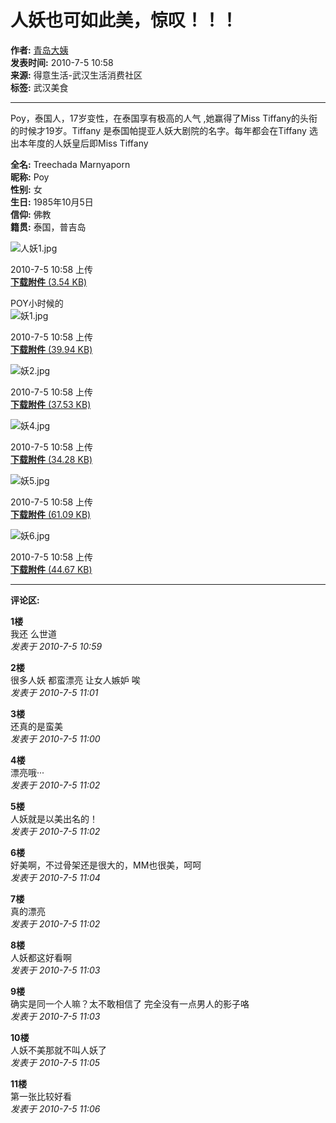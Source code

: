 # 人妖也可如此美，惊叹！！！

**作者:** [青岛大姨](http://www.deyi.com/space-uid-93406.html)  
**发表时间:** 2010-7-5 10:58  
**来源:** 得意生活-武汉生活消费社区  
**标签:** 武汉美食  

---

Poy，泰国人，17岁变性，在泰国享有极高的人气 ,她赢得了Miss Tiffany的头衔的时候才19岁。Tiffany 是泰国帕提亚人妖大剧院的名字。每年都会在Tiffany 选出本年度的人妖皇后即Miss Tiffany  

**全名:** Treechada Marnyaporn  
**昵称:** Poy  
**性别:** 女  
**生日:** 1985年10月5日  
**信仰:** 佛教  
**籍贯:** 泰国，普吉岛  

![人妖1.jpg](https://img.deyi.com/forum/month_1007/20100705_63dd7e7faecfbf6f9dcfUDlyrEyjlAJO.jpg?x-oss-process=image/watermark,type_ZmFuZ3poZW5naGVpdGk=,size_20,text_5b6X5oSP55Sf5rS7,color_FFFFFF,shadow_50,t_100,g_se,x_10,y_12)

2010-7-5 10:58 上传  
[**下载附件** (3.54 KB)](http://www.deyi.com/forum-attachment-aid-MTc1NDEyM3w0MjEyMjYzMXwxNzM2ODE5Mzc1fDA%3D-nothumb-yes.html "人妖1.jpg 下载次数:26")

POY小时候的  
![妖1.jpg](https://img.deyi.com/forum/month_1007/20100705_c8c8dd501d0ba5be3002NIKBOWPPkfyA.jpg?x-oss-process=image/watermark,type_ZmFuZ3poZW5naGVpdGk=,size_20,text_5b6X5oSP55Sf5rS7,color_FFFFFF,shadow_50,t_100,g_se,x_10,y_12)

2010-7-5 10:58 上传  
[**下载附件** (39.94 KB)](http://www.deyi.com/forum-attachment-aid-MTc1NDEyNHw2MTNiZDQ5NnwxNzM2ODE5Mzc1fDA%3D-nothumb-yes.html "妖1.jpg 下载次数:30")

![妖2.jpg](http://static.deyi.com/pc/image/common/none.gif)

2010-7-5 10:58 上传  
[**下载附件** (37.53 KB)](http://www.deyi.com/forum-attachment-aid-MTc1NDEyNXxkZmU1ZjNhYnwxNzM2ODE5Mzc1fDA%3D-nothumb-yes.html "妖2.jpg 下载次数:27")

![妖4.jpg](http://static.deyi.com/pc/image/common/none.gif)

2010-7-5 10:58 上传  
[**下载附件** (34.28 KB)](http://www.deyi.com/forum-attachment-aid-MTc1NDEyNnw2MGM2NDkyNHwxNzM2ODE5Mzc1fDA%3D-nothumb-yes.html "妖4.jpg 下载次数:25")

![妖5.jpg](http://static.deyi.com/pc/image/common/none.gif)

2010-7-5 10:58 上传  
[**下载附件** (61.09 KB)](http://www.deyi.com/forum-attachment-aid-MTc1NDEyN3w1NjI1Y2I5NnwxNzM2ODE5Mzc1fDA%3D-nothumb-yes.html "妖5.jpg 下载次数:31")

![妖6.jpg](http://static.deyi.com/pc/image/common/none.gif)

2010-7-5 10:58 上传  
[**下载附件** (44.67 KB)](http://www.deyi.com/forum-attachment-aid-MTc1NDEyOHwxN2EwNzM4MnwxNzM2ODE5Mzc1fDA%3D-nothumb-yes.html "妖6.jpg 下载次数:22")

---

**评论区:**  

**1楼**  
我还 么世道  
_发表于 2010-7-5 10:59_

**2楼**  
很多人妖 都蛮漂亮 让女人嫉妒 唉  
_发表于 2010-7-5 11:01_

**3楼**  
还真的是蛮美  
_发表于 2010-7-5 11:00_

**4楼**  
漂亮哦···  
_发表于 2010-7-5 11:02_

**5楼**  
人妖就是以美出名的！  
_发表于 2010-7-5 11:02_

**6楼**  
好美啊，不过骨架还是很大的，MM也很美，呵呵  
_发表于 2010-7-5 11:04_

**7楼**  
真的漂亮  
_发表于 2010-7-5 11:02_

**8楼**  
人妖都这好看啊  
_发表于 2010-7-5 11:03_

**9楼**  
确实是同一个人嘛？太不敢相信了 完全没有一点男人的影子咯  
_发表于 2010-7-5 11:03_

**10楼**  
人妖不美那就不叫人妖了  
_发表于 2010-7-5 11:05_

**11楼**  
第一张比较好看  
_发表于 2010-7-5 11:06_
<!-- tcd_original_link http://www.deyi.com/thread-467411-1-1.html -->
